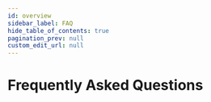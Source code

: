 ```yaml
---
id: overview
sidebar_label: FAQ
hide_table_of_contents: true
pagination_prev: null
custom_edit_url: null
---
```


# Frequently Asked Questions

<!-- TODO: 

- when to open source / testnet 

-->